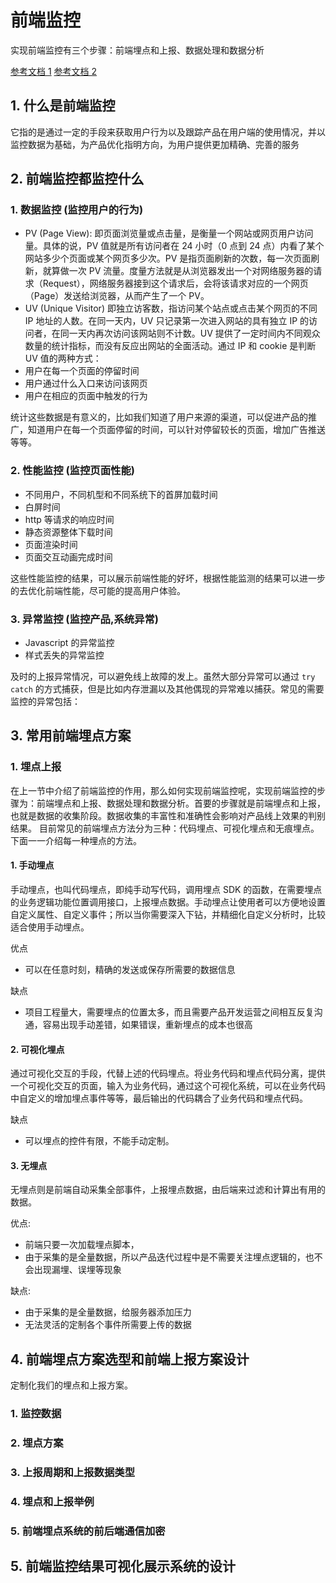 # 前端监控

实现前端监控有三个步骤：前端埋点和上报、数据处理和数据分析

[参考文档 1](https://juejin.cn/post/7065123244881215518)
[参考文档 2](https://juejin.cn/post/6844903650603565063#heading-1)

## 1. 什么是前端监控

它指的是通过一定的手段来获取用户行为以及跟踪产品在用户端的使用情况，并以监控数据为基础，为产品优化指明方向，为用户提供更加精确、完善的服务

## 2. 前端监控都监控什么

### 1. 数据监控 (监控用户的行为)

-   PV (Page View): 即页面浏览量或点击量，是衡量一个网站或网页用户访问量。具体的说，PV 值就是所有访问者在 24 小时（0 点到 24 点）内看了某个网站多少个页面或某个网页多少次。PV 是指页面刷新的次数，每一次页面刷新，就算做一次 PV 流量。度量方法就是从浏览器发出一个对网络服务器的请求（Request），网络服务器接到这个请求后，会将该请求对应的一个网页（Page）发送给浏览器，从而产生了一个 PV。
-   UV (Unique Visitor) 即独立访客数，指访问某个站点或点击某个网页的不同 IP 地址的人数。在同一天内，UV 只记录第一次进入网站的具有独立 IP 的访问者，在同一天内再次访问该网站则不计数。UV 提供了一定时间内不同观众数量的统计指标，而没有反应出网站的全面活动。通过 IP 和 cookie 是判断 UV 值的两种方式：
-   用户在每一个页面的停留时间
-   用户通过什么入口来访问该网页
-   用户在相应的页面中触发的行为

统计这些数据是有意义的，比如我们知道了用户来源的渠道，可以促进产品的推广，知道用户在每一个页面停留的时间，可以针对停留较长的页面，增加广告推送等等。

### 2. 性能监控 (监控页面性能)

-   不同用户，不同机型和不同系统下的首屏加载时间
-   白屏时间
-   http 等请求的响应时间
-   静态资源整体下载时间
-   页面渲染时间
-   页面交互动画完成时间

这些性能监控的结果，可以展示前端性能的好坏，根据性能监测的结果可以进一步的去优化前端性能，尽可能的提高用户体验。

### 3. 异常监控 (监控产品,系统异常)

-   Javascript 的异常监控
-   样式丢失的异常监控

及时的上报异常情况，可以避免线上故障的发上。虽然大部分异常可以通过 `try catch` 的方式捕获，但是比如内存泄漏以及其他偶现的异常难以捕获。常见的需要监控的异常包括：

## 3. 常用前端埋点方案

### 1. 埋点上报

在上一节中介绍了前端监控的作用，那么如何实现前端监控呢，实现前端监控的步骤为：前端埋点和上报、数据处理和数据分析。首要的步骤就是前端埋点和上报，也就是数据的收集阶段。数据收集的丰富性和准确性会影响对产品线上效果的判别结果。
目前常见的前端埋点方法分为三种：代码埋点、可视化埋点和无痕埋点。下面一一介绍每一种埋点的方法。

#### 1. 手动埋点

手动埋点，也叫代码埋点，即纯手动写代码，调用埋点 SDK 的函数，在需要埋点的业务逻辑功能位置调用接口，上报埋点数据。手动埋点让使用者可以方便地设置自定义属性、自定义事件；所以当你需要深入下钻，并精细化自定义分析时，比较适合使用手动埋点。

优点

-   可以在任意时刻，精确的发送或保存所需要的数据信息

缺点

-   项目工程量大，需要埋点的位置太多，而且需要产品开发运营之间相互反复沟通，容易出现手动差错，如果错误，重新埋点的成本也很高

#### 2. 可视化埋点

通过可视化交互的手段，代替上述的代码埋点。将业务代码和埋点代码分离，提供一个可视化交互的页面，输入为业务代码，通过这个可视化系统，可以在业务代码中自定义的增加埋点事件等等，最后输出的代码耦合了业务代码和埋点代码。

缺点

-   可以埋点的控件有限，不能手动定制。

#### 3. 无埋点

无埋点则是前端自动采集全部事件，上报埋点数据，由后端来过滤和计算出有用的数据。

优点:

-   前端只要一次加载埋点脚本，
-   由于采集的是全量数据，所以产品迭代过程中是不需要关注埋点逻辑的，也不会出现漏埋、误埋等现象

缺点:

-   由于采集的是全量数据，给服务器添加压力
-   无法灵活的定制各个事件所需要上传的数据

## 4. 前端埋点方案选型和前端上报方案设计

定制化我们的埋点和上报方案。

### 1. 监控数据

### 2. 埋点方案

### 3. 上报周期和上报数据类型

### 4. 埋点和上报举例

### 5. 前端埋点系统的前后端通信加密

## 5. 前端监控结果可视化展示系统的设计
